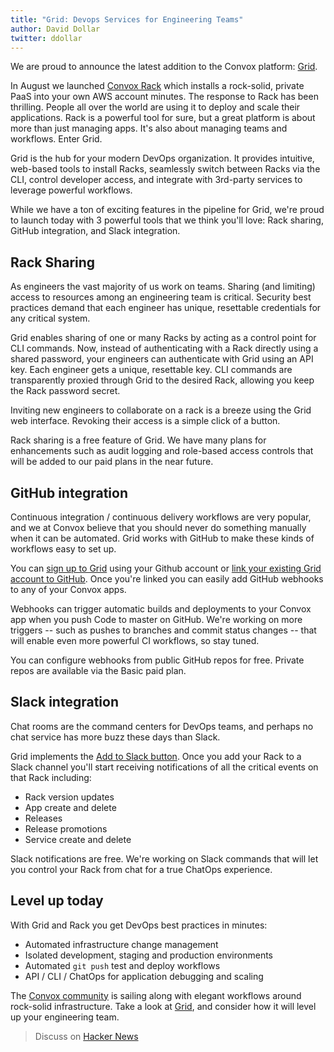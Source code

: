 ```yaml
---
title: "Grid: Devops Services for Engineering Teams"
author: David Dollar
twitter: ddollar
---
```


We are proud to announce the latest addition to the Convox platform:
[Grid](https://grid.convox.com).

In August we launched [Convox Rack](http://convox.com/docs/what-is-a-rack/)
which installs a rock-solid, private PaaS into your own AWS account minutes. The
response to Rack has been thrilling. People all over the world are using it to
deploy and scale their applications. Rack is a powerful tool for sure, but a
great platform is about more than just managing apps. It's also about managing
teams and workflows. Enter Grid.

Grid is the hub for your modern DevOps organization. It provides intuitive,
web-based tools to install Racks, seamlessly switch between Racks via the CLI,
control developer access, and integrate with 3rd-party services to leverage
powerful workflows.

While we have a ton of exciting features in the pipeline for Grid, we're proud
to launch today with 3 powerful tools that we think you'll love: Rack sharing,
GitHub integration, and Slack integration.

## Rack Sharing

As engineers the vast majority of us work on teams. Sharing (and limiting)
access to resources among an engineering team is critical. Security best
practices demand that each engineer has unique, resettable credentials for any
critical system.

Grid enables sharing of one or many Racks by acting as a control point for CLI
commands. Now, instead of authenticating with a Rack directly using a shared
password, your engineers can authenticate with Grid using an API key. Each
engineer gets a unique, resettable key. CLI commands are transparently proxied
through Grid to the desired Rack, allowing you keep the Rack password secret.

Inviting new engineers to collaborate on a rack is a breeze using the Grid web
interface. Revoking their access is a simple click of a button.

Rack sharing is a free feature of Grid. We have many plans for enhancements such
as audit logging and role-based access controls that will be added to our paid
plans in the near future.

## GitHub integration

Continuous integration / continuous delivery workflows are very popular, and we
at Convox believe that you should never do something manually when it can be
automated. Grid works with GitHub to make these kinds of workflows easy to set
up.

You can [sign up to Grid](https://grid.convox.com/grid/signup) using your Github
account or [link your existing Grid account to
GitHub](https://grid.convox.com/grid/user/integrations). Once you're linked you
can easily add GitHub webhooks to any of your Convox apps.

Webhooks can trigger automatic builds and deployments to your Convox app when
you push Code to master on GitHub. We're working on more triggers -- such as
pushes to branches and commit status changes -- that will enable even more
powerful CI workflows, so stay tuned.

You can configure webhooks from public GitHub repos for free. Private repos are
available via the Basic paid plan.

## Slack integration

Chat rooms are the command centers for DevOps teams, and perhaps no chat service
has more buzz these days than Slack.

Grid implements the
[Add to Slack button](http://slackhq.com/post/127498327415/addtoslack). Once you
add your Rack to a Slack channel you'll start receiving notifications of all the
critical events on that Rack including:

  - Rack version updates
  - App create and delete
  - Releases
  - Release promotions
  - Service create and delete

Slack notifications are free. We're working on Slack commands that will let you
control your Rack from chat for a true ChatOps experience.

## Level up today

With Grid and Rack you get DevOps best practices in minutes:

- Automated infrastructure change management
- Isolated development, staging and production environments
- Automated `git push` test and deploy workflows
- API / CLI / ChatOps for application debugging and scaling

The [Convox community](https://invite.convox.com) is sailing along with elegant
workflows around rock-solid infrastructure. Take a look at
[Grid](https://grid.convox.com/), and consider how it will level up your
engineering team.

> Discuss on [Hacker News](https://news.ycombinator.com/item?id=10603550)

